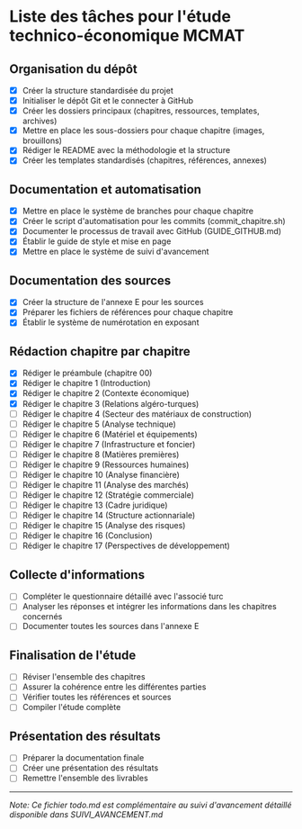 # Liste des tâches pour l'étude technico-économique MCMAT

## Organisation du dépôt
- [x] Créer la structure standardisée du projet
- [x] Initialiser le dépôt Git et le connecter à GitHub
- [x] Créer les dossiers principaux (chapitres, ressources, templates, archives)
- [x] Mettre en place les sous-dossiers pour chaque chapitre (images, brouillons)
- [x] Rédiger le README avec la méthodologie et la structure
- [x] Créer les templates standardisés (chapitres, références, annexes)

## Documentation et automatisation
- [x] Mettre en place le système de branches pour chaque chapitre
- [x] Créer le script d'automatisation pour les commits (commit_chapitre.sh)
- [x] Documenter le processus de travail avec GitHub (GUIDE_GITHUB.md)
- [x] Établir le guide de style et mise en page
- [x] Mettre en place le système de suivi d'avancement

## Documentation des sources
- [x] Créer la structure de l'annexe E pour les sources
- [x] Préparer les fichiers de références pour chaque chapitre
- [x] Établir le système de numérotation en exposant

## Rédaction chapitre par chapitre
- [x] Rédiger le préambule (chapitre 00)
- [x] Rédiger le chapitre 1 (Introduction)
- [x] Rédiger le chapitre 2 (Contexte économique)
- [x] Rédiger le chapitre 3 (Relations algéro-turques)
- [ ] Rédiger le chapitre 4 (Secteur des matériaux de construction)
- [ ] Rédiger le chapitre 5 (Analyse technique)
- [ ] Rédiger le chapitre 6 (Matériel et équipements)
- [ ] Rédiger le chapitre 7 (Infrastructure et foncier)
- [ ] Rédiger le chapitre 8 (Matières premières)
- [ ] Rédiger le chapitre 9 (Ressources humaines)
- [ ] Rédiger le chapitre 10 (Analyse financière)
- [ ] Rédiger le chapitre 11 (Analyse des marchés)
- [ ] Rédiger le chapitre 12 (Stratégie commerciale)
- [ ] Rédiger le chapitre 13 (Cadre juridique)
- [ ] Rédiger le chapitre 14 (Structure actionnariale)
- [ ] Rédiger le chapitre 15 (Analyse des risques)
- [ ] Rédiger le chapitre 16 (Conclusion)
- [ ] Rédiger le chapitre 17 (Perspectives de développement)

## Collecte d'informations
- [ ] Compléter le questionnaire détaillé avec l'associé turc
- [ ] Analyser les réponses et intégrer les informations dans les chapitres concernés
- [ ] Documenter toutes les sources dans l'annexe E

## Finalisation de l'étude
- [ ] Réviser l'ensemble des chapitres
- [ ] Assurer la cohérence entre les différentes parties
- [ ] Vérifier toutes les références et sources
- [ ] Compiler l'étude complète

## Présentation des résultats
- [ ] Préparer la documentation finale
- [ ] Créer une présentation des résultats
- [ ] Remettre l'ensemble des livrables

---

*Note: Ce fichier todo.md est complémentaire au suivi d'avancement détaillé disponible dans SUIVI_AVANCEMENT.md*
